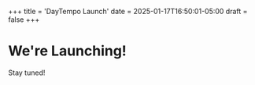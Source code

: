 +++
title = 'DayTempo Launch'
date = 2025-01-17T16:50:01-05:00
draft = false
+++
# We're Launching!
Stay tuned!